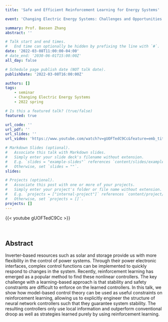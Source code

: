```yaml
---
title: 'Safe and Efficient Reinforcement Learning for Energy Systems'

event: 'Changing Electric Energy Systems: Challenges and Opportunities'

summary: Prof. Baosen Zhang
abstract: ''

# Talk start and end times.
#   End time can optionally be hidden by prefixing the line with `#`.
date: '2022-03-08T11:00:00-04:00'
# date_end: '2030-06-01T15:00:00Z'
all_day: false

# Schedule page publish date (NOT talk date).
publishDate: '2022-03-08T16:00:00Z'

authors: []
tags:
    - seminar
    - Changing Electric Energy Systems
    - 2022 spring

# Is this a featured talk? (true/false)
featured: true

url_code: ''
url_pdf: ''
url_slides: ''
url_video: 'https://www.youtube.com/watch?v=gUOFTedC9Cc&feature=emb_title&ab_channel=EESGatMIT'

# Markdown Slides (optional).
#   Associate this talk with Markdown slides.
#   Simply enter your slide deck's filename without extension.
#   E.g. `slides = "example-slides"` references `content/slides/example-slides.md`.
#   Otherwise, set `slides = ""`.
slides:

# Projects (optional).
#   Associate this post with one or more of your projects.
#   Simply enter your project's folder or file name without extension.
#   E.g. `projects = ["internal-project"]` references `content/project/deep-learning/index.md`.
#   Otherwise, set `projects = []`.
projects: []
---
```


{{< youtube gUOFTedC9Cc >}}


<br>

## Abstract

Inverter-based resources such as solar and storage provide us with more
flexibility in the control of power systems. Through their power electronic
interfaces, complex control functions can be implemented to quickly respond to
changes in the system. Recently, reinforcement learning has emerged as a
popular method to find these nonlinear controllers.  The key challenge with a
learning-based approach is that stability and safety constraints are difficult
to enforce on the learned controllers. In this talk, we show how model-based
control theory can be used as useful constraints on reinforcement learning,
allowing us to explicitly engineer the structure of neural network controllers
such that they guarantee system stability.  The resulting controllers only use
local information and outperform conventional droop as well as strategies
learned purely by using reinforcement learning.